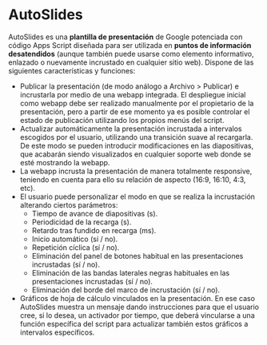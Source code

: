 # AutoSlides
AutoSlides es una **plantilla de presentación** de Google potenciada con código Apps Script diseñada para ser utilizada en **puntos de información desatendidos** (aunque también puede usarse como elemento informativo, enlazado o nuevamente incrustado en cualquier sitio web). Dispone de las siguientes características y funciones:
+ Publicar la presentación (de modo análogo a Archivo > Publicar) e incrustarla por medio de una webapp integrada. El despliegue inicial como webapp debe ser realizado manualmente por el propietario de la presentación, pero a partir de ese momento ya es posible controlar el estado de publicación utilizando los propios menús del script.
+ Actualizar automáticamente la presentación incrustada a intervalos escogidos por el usuario, utilizando una transición suave al recargarla. De este modo se pueden introducir modificaciones en las diapositivas, que acabarán siendo visualizados en cualquier soporte web donde se esté mostrando la webapp.
+ La webapp incrusta la presentación de manera totalmente responsive, teniendo en cuenta para ello su relación de aspecto (16:9, 16:10, 4:3, etc).
+ El usuario puede personalizar el modo en que se realiza la incrustación alterando ciertos parámetros:
  + Tiempo de avance de diapositivas (s).
  + Periodicidad de la recarga (s).
  + Retardo tras fundido en recarga (ms).
  + Inicio automático (sí / no).
  + Repetición cíclica (sí / no).
  + Eliminación del panel de botones habitual en las presentaciones incrustadas (sí / no).
  + Eliminación de las bandas laterales negras habituales en las presentaciones incrustadas (sí / no).
  + Eliminación del borde del marco de incrustación (sí / no).
+ Gráficos de hoja de cálculo vinculados en la presentación. En ese caso AutoSlides muestra un mensaje dando instrucciones para que el usuario cree, si lo desea, un activador por tiempo, que deberá vincularse a una función específica del script para actualizar también estos gráficos a intervalos específicos.

